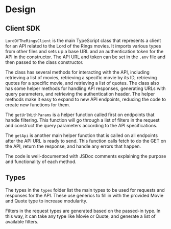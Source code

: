 # Design
## Client SDK
`LordOfTheRingsClient` is the main TypeScript class that represents a client for an API related to the Lord of the Rings movies. It imports various types from other files and sets up a base URL and an authentication token for the API in the constructor.  The API URL and token can be set in the `.env` file and then passed to the class constructor.

The class has several methods for interacting with the API, including retrieving a list of movies, retrieving a specific movie by its ID, retrieving quotes for a specific movie, and retrieving a list of quotes. The class also has some helper methods for handling API responses, generating URLs with query parameters, and retrieving the authentication header. The helper methods make it easy to expand to new API endpoints, reducing the code to create new functions for them.  

The `getUrlWithParams` is a helper function called first on endpoints that handle filtering. This function will go through a list of filters in the request and construct the query parameters according to the API specifications.

The `getApi` is another main helper function that is called on all endpoints after the API URL is ready to send. This function calls fetch to do the GET on the API, return the response, and handle any errors that happen.

The code is well-documented with JSDoc comments explaining the purpose and functionality of each method.

## Types
The types in the `types` folder list the main types to be used for requests and responses for the API.  These use generics to fill in with the provided Movie and Quote type to increase modularity.

Filters in the request types are generated based on the passed-in type.  In this way, it can take any type like Movie or Quote, and generate a list of available filters.
